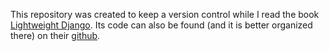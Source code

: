 This repository was created to keep a version control while I read the book [Lightweight Django](https://www.oreilly.com/library/view/lightweight-django/9781491946275/). Its code can also be found (and it is better organized there) on their [github](https://github.com/lightweightdjango).